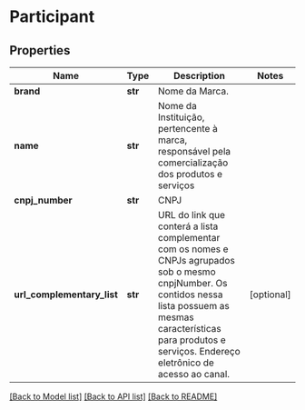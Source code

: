 # Participant

## Properties
Name | Type | Description | Notes
------------ | ------------- | ------------- | -------------
**brand** | **str** | Nome da Marca. | 
**name** | **str** | Nome da Instituição, pertencente à marca, responsável pela comercialização dos produtos e serviços | 
**cnpj_number** | **str** | CNPJ | 
**url_complementary_list** | **str** | URL do link que conterá a lista complementar com os nomes e CNPJs agrupados sob o mesmo cnpjNumber. Os contidos nessa lista possuem as mesmas características para produtos e serviços. Endereço eletrônico de acesso ao canal. | [optional] 

[[Back to Model list]](../README.md#documentation-for-models) [[Back to API list]](../README.md#documentation-for-api-endpoints) [[Back to README]](../README.md)

